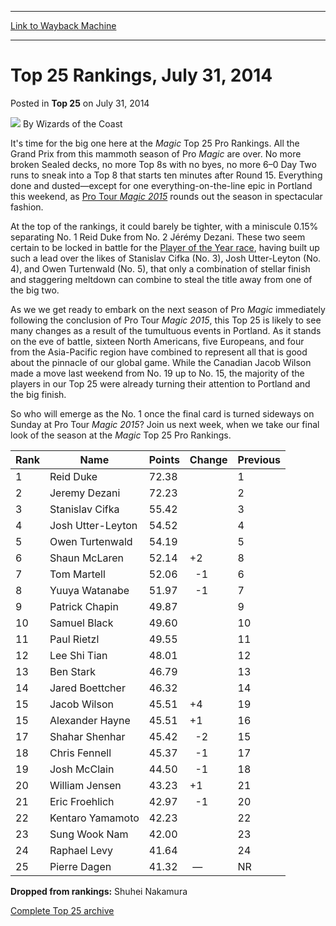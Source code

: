 
---
[Link to Wayback Machine](https://web.archive.org/web/20210502174345/https://magic.wizards.com/en/articles/archive/top-25/top-25-rankings-july-31-2014-2014-07-31)

[_metadata_:author]:- "Wizards of the Coast"
[_metadata_:description]:- "While one player made a move last weekend, most Top 25 players were focused on Portland."
[_metadata_:generator]:- "Drupal 7 (http://drupal.org)"
[_metadata_:node]:- "255726"
[_metadata_:publish_date]:- "2014-07-31"
[_metadata_:source]:- "div-main-content"
[_metadata_:title]:- "Top 25 Rankings, July 31, 2014"
[_metadata_:wayback_capture_timestamp]:- "2021-05-02 17:43:45"
[_metadata_:wayback_raw_url]:- "https://web.archive.org/web/20210502174345id_/https://magic.wizards.com/en/articles/archive/top-25/top-25-rankings-july-31-2014-2014-07-31"
[_metadata_:wayback_url]:- "https://magic.wizards.com/en/articles/archive/top-25/top-25-rankings-july-31-2014-2014-07-31"
---


Top 25 Rankings, July 31, 2014
==============================



 Posted in **Top 25**
 on July 31, 2014 






![](https://media.magic.wizards.com/styles/auth_small/public/images/person/wizards_author.jpg)
By Wizards of the Coast











It's time for the big one here at the *Magic* Top 25 Pro Rankings. All the Grand Prix from this mammoth season of Pro *Magic* are over. No more broken Sealed decks, no more Top 8s with no byes, no more 6–0 Day Two runs to sneak into a Top 8 that starts ten minutes after Round 15. Everything done and dusted—except for one everything-on-the-line epic in Portland this weekend, as [Pro Tour *Magic 2015*](/content/fact-sheet-pro-tour-magic-2015) rounds out the season in spectacular fashion.



At the top of the rankings, it could barely be tighter, with a miniscule 0.15% separating No. 1 Reid Duke from No. 2 Jérémy Dezani. These two seem certain to be locked in battle for the [Player of the Year race](http://magic.wizards.com/en/protour/standings/poy201314), having built up such a lead over the likes of Stanislav Cifka (No. 3), Josh Utter-Leyton (No. 4), and Owen Turtenwald (No. 5), that only a combination of stellar finish and staggering meltdown can combine to steal the title away from one of the big two.



As we we get ready to embark on the next season of Pro *Magic* immediately following the conclusion of Pro Tour *Magic 2015*, this Top 25 is likely to see many changes as a result of the tumultuous events in Portland. As it stands on the eve of battle, sixteen North Americans, five Europeans, and four from the Asia-Pacific region have combined to represent all that is good about the pinnacle of our global game. While the Canadian Jacob Wilson made a move last weekend from No. 19 up to No. 15, the majority of the players in our Top 25 were already turning their attention to Portland and the big finish.



So who will emerge as the No. 1 once the final card is turned sideways on Sunday at Pro Tour *Magic 2015*? Join us next week, when we take our final look of the season at the *Magic* Top 25 Pro Rankings.





| Rank | Name | Points | Change | Previous |
| --- | --- | --- | --- | --- |
| 1 | Reid Duke | 72.38 |  | 1 |
| 2 | Jeremy Dezani | 72.23 |  | 2 |
| 3 | Stanislav Cifka | 55.42 |  | 3 |
| 4 | Josh Utter-Leyton | 54.52 |  | 4 |
| 5 | Owen Turtenwald | 54.19 |  | 5 |
| 6 | Shaun McLaren | 52.14 |  +2 | 8 |
| 7 | Tom Martell | 52.06 |   -1 | 6 |
| 8 | Yuuya Watanabe | 51.97 |   -1 | 7 |
| 9 | Patrick Chapin | 49.87 |  | 9 |
| 10 | Samuel Black | 49.60 |  | 10 |
| 11 | Paul Rietzl | 49.55 |  | 11 |
| 12 | Lee Shi Tian | 48.01 |  | 12 |
| 13 | Ben Stark | 46.79 |  | 13 |
| 14 | Jared Boettcher | 46.32 |  | 14 |
| 15 | Jacob Wilson | 45.51 |  +4 | 19 |
| 15 | Alexander Hayne | 45.51 |  +1 | 16 |
| 17 | Shahar Shenhar | 45.42 |   -2 | 15 |
| 18 | Chris Fennell | 45.37 |   -1 | 17 |
| 19 | Josh McClain | 44.50 |   -1 | 18 |
| 20 | William Jensen | 43.23 |  +1 | 21 |
| 21 | Eric Froehlich | 42.97 |   -1 | 20 |
| 22 | Kentaro Yamamoto | 42.23 |  | 22 |
| 23 | Sung Wook Nam | 42.00 |  | 23 |
| 24 | Raphael Levy | 41.64 |  | 24 |
| 25 | Pierre Dagen | 41.32 |  — | NR |

  
**Dropped from rankings:** Shuhei Nakamura



[Complete Top 25 archive](/node/140916)







